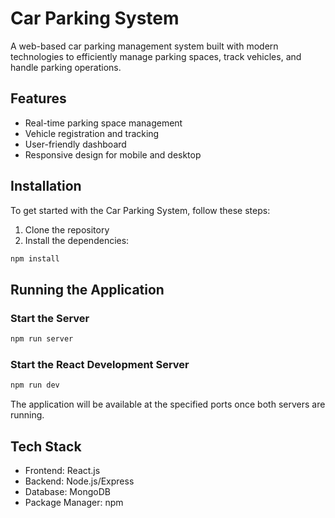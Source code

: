 # Car Parking System

A web-based car parking management system built with modern technologies to efficiently manage parking spaces, track vehicles, and handle parking operations.

## Features

- Real-time parking space management
- Vehicle registration and tracking
- User-friendly dashboard
- Responsive design for mobile and desktop

## Installation

To get started with the Car Parking System, follow these steps:

1. Clone the repository
2. Install the dependencies:

```bash
npm install
```

## Running the Application

### Start the Server
```bash
npm run server
```

### Start the React Development Server
```bash
npm run dev
```

The application will be available at the specified ports once both servers are running.

## Tech Stack

- Frontend: React.js
- Backend: Node.js/Express
- Database: MongoDB
- Package Manager: npm